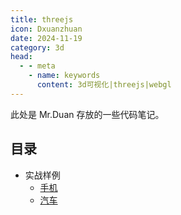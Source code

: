 ```yaml
---
title: threejs
icon: Dxuanzhuan
date: 2024-11-19
category: 3d
head:
  - - meta
    - name: keywords
      content: 3d可视化|threejs|webgl
---
```


此处是 Mr.Duan 存放的一些代码笔记。

## 目录

- 实战样例
  - [手机](examples/phone)
  - [汽车](examples/car)
